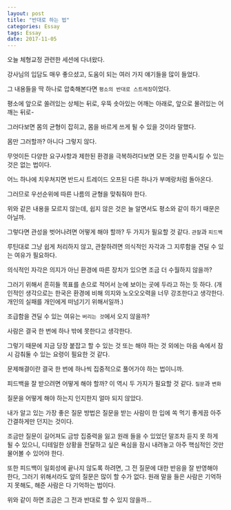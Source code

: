 ```yaml
---
layout: post
title: "반대로 하는 법"
categories: Essay
tags: Essay
date: 2017-11-05
---
```


오늘 체형교정 관련한 세션에 다녀왔다.

강사님의 입담도 매우 좋으셨고, 도움이 되는 여러 가지 얘기들을 많이 들었다.

그 내용들을 딱 하나로 압축해본다면 `평소의 반대로 스트레칭`이었다.

평소에 앞으로 쏠려있는 상체는 뒤로, 우뚝 솟아있는 어깨는 아래로, 앞으로 몰려있는 어깨는 뒤로-

그러다보면 몸의 균형이 잡히고, 몸을 바르게 쓰게 될 수 있을 것이라 말했다.

몸만 그러할까? 아니다 그렇지 않다.


무엇이든 다양한 요구사항과 제한된 환경을 극복하려다보면 모든 것을 만족시킬 수 있는 것은 없는 법이다.

어느 하나에 치우쳐지면 반드시 트레이드 오프된 다른 하나가 부메랑처럼 돌아온다.

그러므로 우선순위에 따른 나름의 균형을 맞춰줘야 한다.


위와 같은 내용을 모르지 않는데, 쉽지 않은 것은 늘 알면서도 평소와 같이 하기 때문은 아닐까.

그렇다면 관성을 벗어나려면 어떻게 해야 할까? 두 가지가 필요할 것 같다. `관찰`과 `피드백`


루틴대로 그냥 쉽게 처리하지 않고, 관찰하려면 의식적인 자각과 그 지루함을 견딜 수 있는 여유가 필요하다.

의식적인 자각은 의지가 아닌 환경에 따른 장치가 있으면 조금 더 수월하지 않을까?

그러기 위해서 흔히들 목표를 손으로 적어서 눈에 보이는 곳에 두라고 하는 듯 하다.
(개인적인 생각으로는 한국은 환경에 비해 의지와 노오오오력을 너무 강조한다고 생각한다.
개인의 실패를 개인에게 떠넘기기 위해서일까.)

조급함을 견딜 수 있는 여유는 `버리는 것`에서 오지 않을까?

사람은 결국 한 번에 하나 밖에 못한다고 생각한다.

그렇기 때문에 지금 당장 붙잡고 할 수 있는 것 또는 해야 하는 것 외에는 마음 속에서 잠시 감춰둘 수 있는 요령이 필요한 것 같다.

문제해결이란 결국 한 번에 하나씩 집중적으로 풀어가야 하는 법이니까.


피드백을 잘 받으려면 어떻게 해야 할까? 이 역시 두 가지가 필요할 것 같다. `질문`과 `변화`

질문을 어떻게 해야 하는지 인지한지 얼마 되지 않았다.

내가 알고 있는 가장 좋은 질문 방법은 질문을 받는 사람이 한 입에 쏙 먹기 좋게끔 아주 간결하게만 던지는 것이다.

조금만 질문이 길어져도 금방 집중력을 잃고 원래 들을 수 있었던 말조차 듣지 못 하게 될 수 있으니,
디테일한 상황을 전달하고 싶은 욕심을 잠시 내려놓고 아주 핵심적인 것만 물어볼 수 있어야 한다.

또한 피드백이 일회성에 끝나지 않도록 하려면, 그 전 질문에 대한 반응을 잘 반영해야 한다, 그러기 위해서라도 앞의 질문은 많이 할 수가 없다.
원래 말을 들은 사람은 기억하지 못해도, 해준 사람은 다 기억하는 법이다.


위와 같이 하면 조금은 그 전과 반대로 할 수 있지 않을까...
